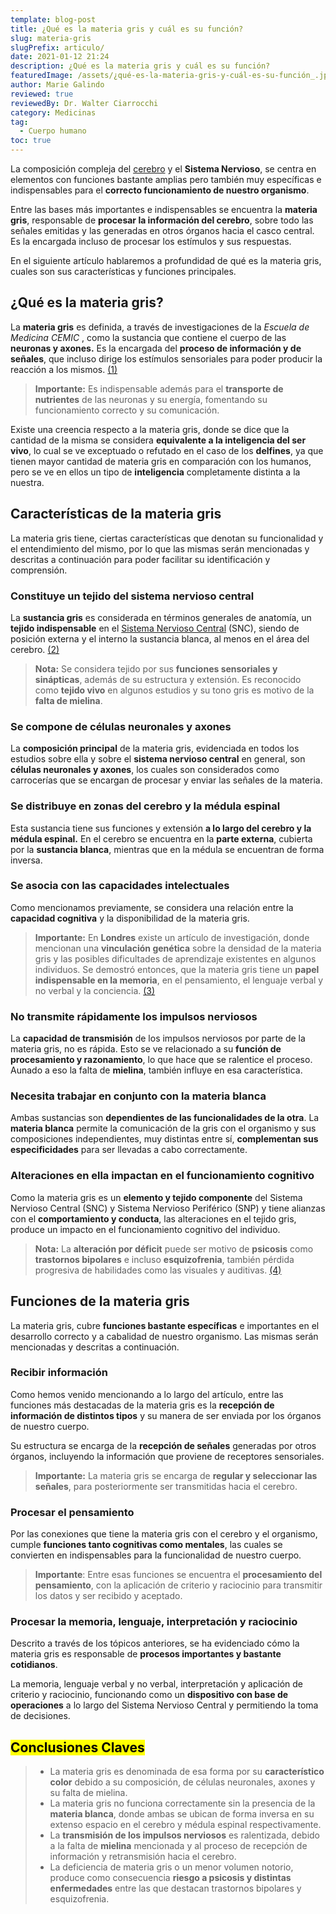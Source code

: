 ```yaml
---
template: blog-post
title: ¿Qué es la materia gris y cuál es su función?
slug: materia-gris
slugPrefix: articulo/
date: 2021-01-12 21:24
description: ¿Qué es la materia gris y cuál es su función?
featuredImage: /assets/¿qué-es-la-materia-gris-y-cuál-es-su-función_.jpg
author: Marie Galindo
reviewed: true
reviewedBy: Dr. Walter Ciarrocchi
category: Medicinas
tag:
  - Cuerpo humano
toc: true
---
```

<!--StartFragment-->

La composición compleja del [cerebro](https://tuinfosalud.com/articulos/funciones-del-cerebro) y el **Sistema Nervioso**, se centra en elementos con funciones bastante amplias pero también muy específicas e indispensables para el **correcto funcionamiento de nuestro organismo**.

Entre las bases más importantes e indispensables se encuentra la **materia gris**, responsable de **procesar la información del cerebro**, sobre todo las señales emitidas y las generadas en otros órganos hacia el casco central. Es la encargada incluso de procesar los estímulos y sus respuestas.

En el siguiente artículo hablaremos a profundidad de qué es la materia gris, cuales son sus características y funciones principales.

## ¿Qué es la materia gris?

La **materia gris** es definida, a través de investigaciones de la *Escuela de Medicina CEMIC* , como la sustancia que contiene el cuerpo de las **neuronas y axones.** Es la encargada del **proceso de información y de señales**, que incluso dirige los estímulos sensoriales para poder producir la reacción a los mismos. [(1)](https://www.cemic.edu.ar/descargas/repositorio/2Guia%2014%20SNC.pdf)

> **Importante:** Es indispensable además para el **transporte de nutrientes** de las neuronas y su energía, fomentando su funcionamiento correcto y su comunicación.

Existe una creencia respecto a la materia gris, donde se dice que la cantidad de la misma se considera **equivalente a la inteligencia del ser vivo**, lo cual se ve exceptuado o refutado en el caso de los **delfines**, ya que tienen mayor cantidad de materia gris en comparación con los humanos, pero se ve en ellos un tipo de **inteligencia** completamente distinta a la nuestra.

## Características de la materia gris

La materia gris tiene, ciertas características que denotan su funcionalidad y el entendimiento del mismo, por lo que las mismas serán mencionadas y descritas a continuación para poder facilitar su identificación y comprensión.

### Constituye un tejido del sistema nervioso central

La **sustancia gris** es considerada en términos generales de anatomía, un **tejido indispensable** en el [Sistema Nervioso Central](https://tuinfosalud.com/articulos/partes-del-sistema-nervioso-central) (SNC), siendo de posición externa y el interno la sustancia blanca, al menos en el área del cerebro. [(2)](http://www.facmed.unam.mx/deptos/biocetis/PDF/Portal%20de%20Recursos%20en%20Linea/Apuntes/tejidoysistemanerviosomontalvooct11.pdf)

> **Nota:** Se considera tejido por sus **funciones sensoriales y sinápticas**, además de su estructura y extensión. Es reconocido como **tejido vivo** en algunos estudios y su tono gris es motivo de la **falta de mielina**.

### Se compone de células neuronales y axones

La **composición principal** de la materia gris, evidenciada en todos los estudios sobre ella y sobre el **sistema nervioso central** en general, son **células neuronales y axones**, los cuales son considerados como carrocerías que se encargan de procesar y enviar las señales de la materia.

### Se distribuye en zonas del cerebro y la médula espinal

Esta sustancia tiene sus funciones y extensión **a lo largo del cerebro y la médula espinal.** En el cerebro se encuentra en la **parte externa**, cubierta por la **sustancia blanca**, mientras que en la médula se encuentran de forma inversa.

### Se asocia con las capacidades intelectuales

Como mencionamos previamente, se considera una relación entre la **capacidad cognitiva** y la disponibilidad de la materia gris.

> **Importante:** En **Londres** existe un artículo de investigación, donde mencionan una **vinculación genética** sobre la densidad de la materia gris y las posibles dificultades de aprendizaje existentes en algunos individuos. Se demostró entonces, que la materia gris tiene un **papel indispensable en la memoria**, en el pensamiento, el lenguaje verbal y no verbal y la conciencia. [(3)](https://www.reuters.com/article/oesen-salud-inteligencia-idESMAEA1A01820140211)

### No transmite rápidamente los impulsos nerviosos

La **capacidad de transmisión** de los impulsos nerviosos por parte de la materia gris, no es rápida. Esto se ve relacionado a su **función de procesamiento y razonamiento**, lo que hace que se ralentice el proceso. Aunado a eso la falta de **mielina**, también influye en esa característica.

### Necesita trabajar en conjunto con la materia blanca

Ambas sustancias son **dependientes de las funcionalidades de la otra**. La **materia blanca** permite la comunicación de la gris con el organismo y sus composiciones independientes, muy distintas entre sí, **complementan sus especificidades** para ser llevadas a cabo correctamente.

### Alteraciones en ella impactan en el funcionamiento cognitivo

Como la materia gris es un **elemento y tejido componente** del Sistema Nervioso Central (SNC) y Sistema Nervioso Periférico (SNP) y tiene alianzas con el **comportamiento y conducta**, las alteraciones en el tejido gris, produce un impacto en el funcionamiento cognitivo del individuo.

> **Nota:** La **alteración por déficit** puede ser motivo de **psicosis** como **trastornos bipolares** e incluso **esquizofrenia**, también pérdida progresiva de habilidades como las visuales y auditivas. [(4)](https://www.agenciasinc.es/Noticias/Relacionan-el-deficit-de-materia-gris-en-el-cerebro-con-la-esquizofrenia-y-el-trastorno-bipolar)

## Funciones de la materia gris

La materia gris, cubre **funciones bastante específicas** e importantes en el desarrollo correcto y a cabalidad de nuestro organismo. Las mismas serán mencionadas y descritas a continuación.

### Recibir información

Como hemos venido mencionando a lo largo del artículo, entre las funciones más destacadas de la materia gris es la **recepción de información de distintos tipos** y su manera de ser enviada por los órganos de nuestro cuerpo.

Su estructura se encarga de la **recepción de señales** generadas por otros órganos, incluyendo la información que proviene de receptores sensoriales.

> **Importante:** La materia gris se encarga de **regular y seleccionar las señales**, para posteriormente ser transmitidas hacia el cerebro.

### Procesar el pensamiento

Por las conexiones que tiene la materia gris con el cerebro y el organismo, cumple **funciones tanto cognitivas como mentales**, las cuales se convierten en indispensables para la funcionalidad de nuestro cuerpo.

> **Importante**: Entre esas funciones se encuentra el **procesamiento del pensamiento**, con la aplicación de criterio y raciocinio para transmitir los datos y ser recibido y aceptado.

### Procesar la memoria, lenguaje, interpretación y raciocinio

Descrito a través de los tópicos anteriores, se ha evidenciado cómo la materia gris es responsable de **procesos importantes y bastante cotidianos**.

La memoria, lenguaje verbal y no verbal, interpretación y aplicación de criterio y raciocinio, funcionando como un **dispositivo con base de operaciones** a lo largo del Sistema Nervioso Central y permitiendo la toma de decisiones.

## <mark>Conclusiones Claves</mark>

> * La materia gris es denominada de esa forma por su **característico color** debido a su composición, de células neuronales, axones y su falta de mielina.
> * La materia gris no funciona correctamente sin la presencia de la **materia blanca**, donde ambas se ubican de forma inversa en su extenso espacio en el cerebro y médula espinal respectivamente.
> * La **transmisión de los impulsos nerviosos** es ralentizada, debido a la falta de **mielina** mencionada y al proceso de recepción de información y retransmisión hacia el cerebro.
> * La deficiencia de materia gris o un menor volumen notorio, produce como consecuencia **riesgo a psicosis y distintas enfermedades** entre las que destacan trastornos bipolares y esquizofrenia.

<!--StartFragment-->